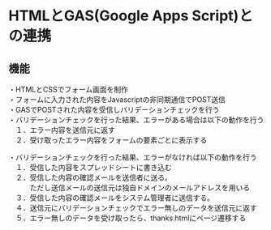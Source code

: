 # HTMLとGAS(Google Apps Script)との連携

## 機能
・HTMLとCSSでフォーム画面を制作  
・フォームに入力された内容をJavascriptの非同期通信でPOST送信  
・GASでPOSTされた内容を受信しバリデーションチェックを行う  
・バリデーションチェックを行った結果、エラーがある場合は以下の動作を行う  
　１．エラー内容を送信元に返す  
　２．受け取ったエラー内容をフォームの要素ごとに表示する  
 
・バリデーションチェックを行った結果、エラーがなければ以下の動作を行う  
　１．受信した内容をスプレッドシートに書き込む  
　２．受信した内容の確認メールを送信者に送る。  
　　　ただし送信メールの送信元は独自ドメインのメールアドレスを用いる  
　３．受信した内容の確認メールをシステム管理者に送信する。  
　４．送信元にバリデーションチェックでエラー無しのデータを送信元に返す  
　５．エラー無しのデータを受け取ったら、thanks.htmlにページ遷移する  

